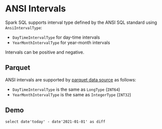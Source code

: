 # ANSI Intervals

Spark SQL supports interval type defined by the ANSI SQL standard using `AnsiIntervalType`:

* `DayTimeIntervalType` for day-time intervals
* `YearMonthIntervalType` for year-month intervals

Intervals can be positive and negative.

## Parquet

ANSI intervals are supported by [parquet data source](../parquet/ParquetFileFormat.md) as follows:

* `DayTimeIntervalType` is the same as `LongType` (`INT64`)
* `YearMonthIntervalType` is the same as `IntegerType` (`INT32`)

## Demo

```text
select date'today' - date'2021-01-01' as diff
```
